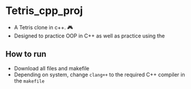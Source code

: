 # Tetris_cpp_proj
- A Tetris clone in c++. 🎮
- Designed to practice OOP in C++ as well as practice using the
## How to run
- Download all files and makefile
- Depending on system, change `clang++` to the required C++ compiler in the `makefile`
  
